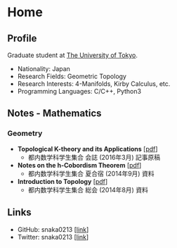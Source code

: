# Home

## Profile
Graduate student at
[The University of Tokyo](https://www.u-tokyo.ac.jp/en/index.html).

  * Nationality: Japan
  * Research Fields: Geometric Topology
  * Research Interests: 4-Manifolds, Kirby Calculus, etc.
  * Programming Languages: C/C++, Python3

## Notes - Mathematics

### Geometry
* __Topological K-theory and its Applications__
[[pdf](https://snaka0213.github.io/pdf/k-theory.pdf)]
  - 都内数学科学生集合 会誌 (2016年3月) 記事原稿
* __Notes on the h-Cobordism Theorem__
[[pdf](https://snaka0213.github.io/pdf/h-cobordism.pdf)]
  - 都内数学科学生集合 夏合宿 (2014年9月) 資料
* __Introduction to Topology__
[[pdf](https://snaka0213.github.io/pdf/topology.pdf)]
  - 都内数学科学生集合 総会 (2014年8月) 資料

## Links
* GitHub: snaka0213 [[link](https://github.com/snaka0213)]
* Twitter: snaka0213 [[link](https://twitter.com/snaka0213)]
